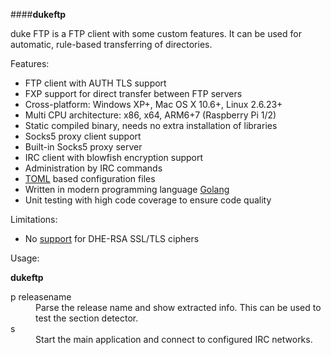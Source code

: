 ####**dukeftp**

duke FTP is a FTP client with some custom features. It can be used for automatic, rule-based transferring of directories.

Features:

* FTP client with AUTH TLS support
* FXP support for direct transfer between FTP servers
* Cross-platform: Windows XP+, Mac OS X 10.6+, Linux 2.6.23+
* Multi CPU architecture: x86, x64, ARM6+7 (Raspberry Pi 1/2)
* Static compiled binary, needs no extra installation of libraries
* Socks5 proxy client support
* Built-in Socks5 proxy server
* IRC client with blowfish encryption support
* Administration by IRC commands
* [TOML](https://github.com/toml-lang/toml) based configuration files
* Written in modern programming language [Golang](https://golang.org/)
* Unit testing with high code coverage to ensure code quality

Limitations:

* No [support](https://github.com/golang/go/issues/7758) for DHE-RSA SSL/TLS ciphers

Usage:

**dukeftp**
<dl>
<dt>p releasename</dt>
  <dd>Parse the release name and show extracted info. This can be used to test the section detector.</dd>
<dt>s</dt>
  <dd>Start the main application and connect to configured IRC networks.</dd>
</dl>
